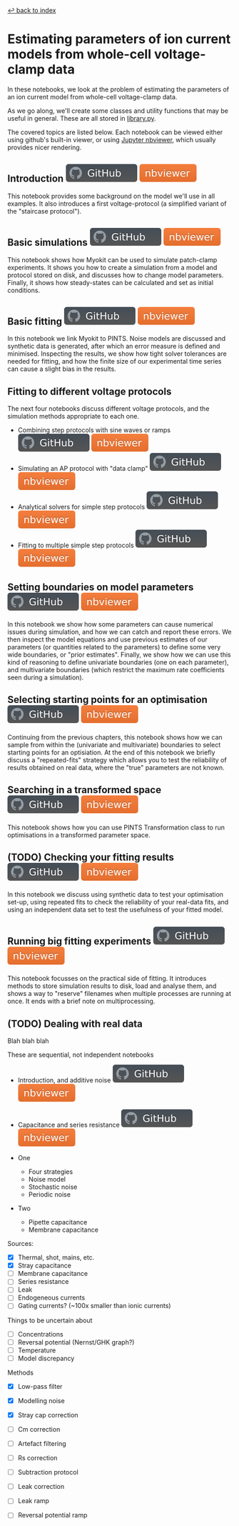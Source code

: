 [↩ back to index](../README.md)
# Estimating parameters of ion current models from whole-cell voltage-clamp data

In these notebooks, we look at the problem of estimating the parameters of an ion current model from whole-cell voltage-clamp data.

As we go along, we'll create some classes and utility functions that may be useful in general.
These are all stored in [library.py](./library.py).

The covered topics are listed below.
Each notebook can be viewed either using github's built-in viewer, or using [Jupyter nbviewer](https://nbviewer.jupyter.org/), which usually provides nicer rendering.

## Introduction [![github](../img/github.svg)](introduction.ipynb) [![nbviewer](../img/nbviewer.svg)](https://nbviewer.jupyter.org/github/CardiacModelling/fitting-notebooks/blob/main/ion-currents/introduction.ipynb)

This notebook provides some background on the model we'll use in all examples.
It also introduces a first voltage-protocol (a simplified variant of the "staircase protocol").

## Basic simulations [![github](../img/github.svg)](basic-simulations.ipynb) [![nbviewer](../img/nbviewer.svg)](https://nbviewer.jupyter.org/github/CardiacModelling/fitting-notebooks/blob/main/ion-currents/basic-simulations.ipynb)

This notebook shows how Myokit can be used to simulate patch-clamp experiments.
It shows you how to create a simulation from a model and protocol stored on disk, and discusses how to change model parameters.
Finally, it shows how steady-states can be calculated and set as initial conditions.

## Basic fitting [![github](../img/github.svg)](basic-fitting.ipynb) [![nbviewer](../img/nbviewer.svg)](https://nbviewer.jupyter.org/github/CardiacModelling/fitting-notebooks/blob/main/ion-currents/basic-fitting.ipynb)

In this notebook we link Myokit to PINTS.
Noise models are discussed and synthetic data is generated, after which an error measure is defined and minimised.
Inspecting the results, we show how tight solver tolerances are needed for fitting, and how the finite size of our experimental time series can cause a slight bias in the results.

## Fitting to different voltage protocols

The next four notebooks discuss different voltage protocols, and the simulation methods appropriate to each one.

- Combining step protocols with sine waves or ramps [![github](../img/github.svg)](more-protocols-1-steps-and-ramps.ipynb) [![nbviewer](../img/nbviewer.svg)](https://nbviewer.jupyter.org/github/CardiacModelling/fitting-notebooks/blob/main/ion-currents/more-protocols-1-steps-and-ramps.ipynb)
- Simulating an AP protocol with "data clamp" [![github](../img/github.svg)](more-protocols-2-data-clamp.ipynb) [![nbviewer](../img/nbviewer.svg)](https://nbviewer.jupyter.org/github/CardiacModelling/fitting-notebooks/blob/main/ion-currents/more-protocols-2-data-clamp.ipynb)
- Analytical solvers for simple step protocols [![github](../img/github.svg)](more-protocols-3-analytic-solvers.ipynb) [![nbviewer](../img/nbviewer.svg)](https://nbviewer.jupyter.org/github/CardiacModelling/fitting-notebooks/blob/main/ion-currents/more-protocols-3-analytic-solvers.ipynb)
- Fitting to multiple simple step protocols [![github](../img/github.svg)](more-protocols-4-multiple-protocols.ipynb) [![nbviewer](../img/nbviewer.svg)](https://nbviewer.jupyter.org/github/CardiacModelling/fitting-notebooks/blob/main/ion-currents/more-protocols-4-multiple-protocols.ipynb)

## Setting boundaries on model parameters [![github](../img/github.svg)](boundaries.ipynb) [![nbviewer](../img/nbviewer.svg)](https://nbviewer.jupyter.org/github/CardiacModelling/fitting-notebooks/blob/main/ion-currents/boundaries.ipynb)

In this notebook we show how some parameters can cause numerical issues during simulation, and how we can catch and report these errors.
We then inspect the model equations and use previous estimates of our parameters (or quantities related to the parameters) to define some very wide boundaries, or "prior estimates".
Finally, we show how we can use this kind of reasoning to define univariate boundaries (one on each parameter), and multivariate boundaries (which restrict the maximum rate coefficients seen during a simulation).

## Selecting starting points for an optimisation [![github](../img/github.svg)](starting-points.ipynb) [![nbviewer](../img/nbviewer.svg)](https://nbviewer.jupyter.org/github/CardiacModelling/fitting-notebooks/blob/main/ion-currents/starting-points.ipynb)

Continuing from the previous chapters, this notebook shows how we can sample from within the (univariate and multivariate) boundaries to select starting points for an optisiation.
At the end of this notebook we briefly discuss a "repeated-fits" strategy which allows you to test the reliability of results obtained on real data, where the "true" parameters are not known.

## Searching in a transformed space [![github](../img/github.svg)](transformations.ipynb) [![nbviewer](../img/nbviewer.svg)](https://nbviewer.jupyter.org/github/CardiacModelling/fitting-notebooks/blob/main/ion-currents/transformations.ipynb)

This notebook shows how you can use PINTS Transformation class to run optimisations in a transformed parameter space.

## (TODO) Checking your fitting results [![github](../img/github.svg)](reliability.ipynb) [![nbviewer](../img/nbviewer.svg)](https://nbviewer.jupyter.org/github/CardiacModelling/fitting-notebooks/blob/main/ion-currents/reliability.ipynb)

In this notebook we discuss using synthetic data to test your optimisation set-up, using repeated fits to check the reliability of your real-data fits, and using an independent data set to test the usefulness of your fitted model.

## Running big fitting experiments [![github](../img/github.svg)](big-fitting.ipynb) [![nbviewer](../img/nbviewer.svg)](https://nbviewer.jupyter.org/github/CardiacModelling/fitting-notebooks/blob/main/ion-currents/big-fitting.ipynb)

This notebook focusses on the practical side of fitting.
It introduces methods to store simulation results to disk, load and analyse them, and shows a way to "reserve" filenames when multiple processes are running at once.
It ends with a brief note on multiprocessing.

## (TODO) Dealing with real data

Blah blah blah

These are sequential, not independent notebooks

- Introduction, and additive noise [![github](../img/github.svg)](real-data-1-noise.ipynb) [![nbviewer](../img/nbviewer.svg)](https://nbviewer.jupyter.org/github/CardiacModelling/fitting-notebooks/blob/main/ion-currents/real-data-1-noise.ipynb)
- Capacitance and series resistance [![github](../img/github.svg)](real-data-2-capacitance-and-resistance.ipynb) [![nbviewer](../img/nbviewer.svg)](https://nbviewer.jupyter.org/github/CardiacModelling/fitting-notebooks/blob/main/ion-currents/real-data-2-capacitance-and-resistance.ipynb)

- One
  - Four strategies
  - Noise model
  - Stochastic noise
  - Periodic noise
- Two
  - Pipette capacitance
  - Membrane capacitance

Sources:
- [x] Thermal, shot, mains, etc.
- [x] Stray capacitance
- [ ] Membrane capacitance
- [ ] Series resistance
- [ ] Leak
- [ ] Endogeneous currents
- [ ] Gating currents? (~100x smaller than ionic currents)

Things to be uncertain about
- [ ] Concentrations
- [ ] Reversal potential (Nernst/GHK graph?)
- [ ] Temperature
- [ ] Model discrepancy

Methods
- [x] Low-pass filter
- [x] Modelling noise
- [x] Stray cap correction
- [ ] Cm correction
- [ ] Artefact filtering
- [ ] Rs correction
- [ ] Subtraction protocol
- [ ] Leak correction
- [ ] Leak ramp
- [ ] Reversal potential ramp

